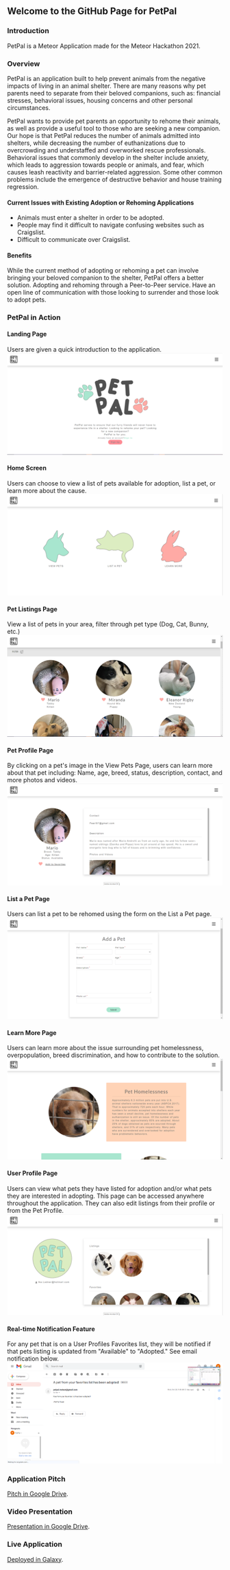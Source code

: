 ## Welcome to the GitHub Page for PetPal

### Introduction
PetPal is a Meteor Application made for the Meteor Hackathon 2021.

### Overview
PetPal is an application built to help prevent animals from the negative impacts of living in an animal shelter. There are many reasons why pet parents need to separate from their beloved companions, such as: financial stresses, behavioral issues, housing concerns and other personal circumstances.

PetPal wants to provide pet parents an opportunity to rehome their animals, as well as provide a useful tool to those who are seeking a new companion. Our hope is that PetPal reduces the number of animals admitted into shelters, while decreasing the number of euthanizations due to overcrowding and understaffed and overworked rescue professionals. Behavioral issues that commonly develop in the shelter include anxiety, which leads to aggression towards people or animals, and fear, which causes leash reactivity and barrier-related aggression. Some other common problems include the emergence of destructive behavior and house training regression.

#### Current Issues with Existing Adoption or Rehoming Applications
- Animals must enter a shelter in order to be adopted.
- People may find it difficult to navigate confusing websites such as Craigslist.
- Difficult to communicate over Craigslist.

#### Benefits
While the current method of adopting or rehoming a pet can involve bringing your beloved companion to the shelter, PetPal offers a better solution. Adopting and rehoming through a Peer-to-Peer service. Have an open line of communication with those looking to surrender and those look to adopt pets.

### PetPal in Action

#### Landing Page
Users are given a quick introduction to the application.
<img class="image" src="https://raw.githubusercontent.com/team404-Meteor/PetPal/master/app/public/images/landing.PNG">

#### Home Screen
Users can choose to view a list of pets available for adoption, list a pet, or learn more about the cause.
<img class="image" src="https://github.com/team404-Meteor/PetPal/blob/master/app/public/images/home.PNG">

#### Pet Listings Page
View a list of pets in your area, filter through pet type (Dog, Cat, Bunny, etc.)
<img class="image" src="https://github.com/team404-Meteor/PetPal/blob/master/app/public/images/petlisting.PNG">

#### Pet Profile Page
By clicking on a pet's image in the View Pets Page, users can learn more about that pet including: Name, age, breed, status, description, contact, and more photos and videos.
<img class="image" src="https://github.com/team404-Meteor/PetPal/blob/master/app/public/images/petprofile.PNG">

#### List a Pet Page
Users can list a pet to be rehomed using the form on the List a Pet page.
<img class="image" src="https://github.com/team404-Meteor/PetPal/blob/master/app/public/images/listpet.PNG">

#### Learn More Page
Users can learn more about the issue surrounding pet homelessness, overpopulation, breed discrimination, and how to contribute to the solution.
<img class="image" src="https://github.com/team404-Meteor/PetPal/blob/master/app/public/images/learnmore.PNG">

#### User Profile Page
Users can view what pets they have listed for adoption and/or what pets they are interested in adopting. This page can be accessed anywhere throughout the application. They can also edit listings from their profile or from the Pet Profile.
<img class="image" src="https://github.com/team404-Meteor/PetPal/blob/master/app/public/images/userprofile.PNG">

#### Real-time Notification Feature
For any pet that is on a User Profiles Favorites list, they will be notified if that pets listing is updated from "Available" to "Adopted." See email notification below.
<img class="image" src="https://github.com/team404-Meteor/PetPal/blob/master/app/public/images/email.PNG">

### Application Pitch
[Pitch in Google Drive](https://docs.google.com/document/d/158GZS15s6B8U2RVoyrqqyO8hdJs4xQaRxVJB8deCJVk/edit?usp=sharing).

### Video Presentation
[Presentation in Google Drive](https://drive.google.com/file/d/14pBm4N62Zu9BEVnyU-x70gAb57xSGxI2/view?usp=sharing).

### Live Application
[Deployed in Galaxy](https://petpal.meteorapp.com/).
